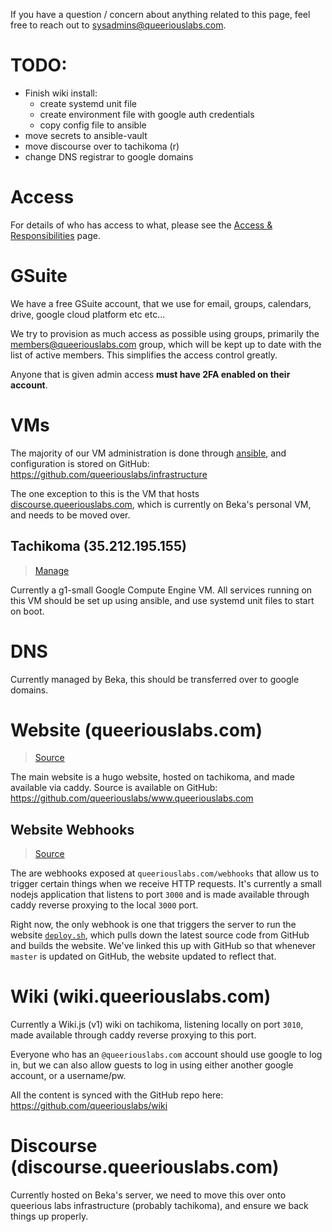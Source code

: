 <!-- TITLE: Systems & Infrastructure -->

If you have a question / concern about anything related to this page, feel free to reach out to <sysadmins@queeriouslabs.com>.
# TODO:
* Finish wiki install:
  * create systemd unit file
  * create environment file with google auth credentials
  * copy config file to ansible
* move secrets to ansible-vault
* move discourse over to tachikoma (r)
* change DNS registrar to google domains

# Access
For details of who has access to what, please see the [Access & Responsibilities](/organization/access) page.

# GSuite
We have a free GSuite account, that we use for email, groups, calendars, drive, google cloud platform etc etc...

We try to provision as much access as possible using groups, primarily the <members@queeriouslabs.com> group, which will be kept up to date with the list of active members. This simplifies the access control greatly.

Anyone that is given admin access **must have 2FA enabled on their account**.
# VMs
The majority of our VM administration is done through [ansible](https://www.ansible.com/), and configuration is stored on GitHub: https://github.com/queeriouslabs/infrastructure

The one exception to this is the VM that hosts [discourse.queeriouslabs.com](https://discourse.queeriouslabs.com/login), which is currently on Beka's personal VM, and needs to be moved over.

## Tachikoma (35.212.195.155)
> [Manage](https://console.cloud.google.com/compute/instancesDetail/zones/us-west1-b/instances/tachikoma?project=onyx-glider-237821)

Currently a g1-small Google Compute Engine VM. All services running on this VM should be set up using ansible, and use systemd unit files to start on boot.

# DNS
Currently managed by Beka, this should be transferred over to google domains.
# Website (queeriouslabs.com)
> [Source](https://github.com/queeriouslabs/www.queeriouslabs.com)

The main website is a hugo website, hosted on tachikoma, and made available via caddy. Source is available on GitHub: https://github.com/queeriouslabs/www.queeriouslabs.com

## Website Webhooks
> [Source](https://github.com/queeriouslabs/webhooks)

The are webhooks exposed at `queeriouslabs.com/webhooks` that allow us to trigger certain things when we receive HTTP requests. It's currently a small nodejs application that listens to port `3000` and is made available through caddy reverse proxying to the local `3000` port.

Right now, the only webhook is one that triggers the server to run the website [`deploy.sh`](https://github.com/queeriouslabs/www.queeriouslabs.com/blob/master/deploy.sh), which pulls down the latest source code from GitHub and builds the website. We've linked this up with GitHub so that whenever `master` is updated on GitHub, the website updated to reflect that.
# Wiki (wiki.queeriouslabs.com)
Currently a Wiki.js (v1) wiki on tachikoma, listening locally on port `3010`, made available through caddy reverse proxying to this port.

Everyone who has an `@queeriouslabs.com` account should use google to log in, but we can also allow guests to log in using either another google account, or a username/pw.

All the content is synced with the GitHub repo here: https://github.com/queeriouslabs/wiki
# Discourse (discourse.queeriouslabs.com)
Currently hosted on Beka's server, we need to move this over onto queerious labs infrastructure (probably tachikoma), and ensure we back things up properly.